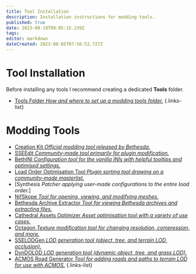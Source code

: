 ```yaml
---
title: Tool Installation
description: Installation instructions for modding tools.
published: true
date: 2023-08-18T09:05:15.239Z
tags: 
editor: markdown
dateCreated: 2023-08-05T07:56:52.727Z
---
```


# Tool Installation

Before installing any tools I recommend creating a dedicated **Tools** folder.

- [Tools Folder *How and where to set up a modding tools folder.*](/en/tools/tools-folder)
{.links-list}

# Modding Tools

- [Creation Kit *Official modding tool released by Bethesda.*](/tools/ck)
- [SSEEdit *Community-made tool primarily for plugin modification.*](/tools/sseedit)
- [BethINI *Configuration tool for the vanilla INIs with helpful tooltips and optimised settings.*](/tools/bethini)
- [Load Order Optimisation Tool *Plugin sorting tool drawing on a community-made masterlist.*](/tools/loot)
- [Synthesis *Patcher applying user-made configurations to the entire load order.*]
- [NifSkope *Tool for opening, viewing, and modifying meshes.*](/tools/nifskope)
- [Bethesda Archive Extractor *Tool for viewing Bethesda archives and extracting files.*](/tools/bae)
- [Cathedral Assets Optimizer *Asset optimisation tool with a variety of use cases.*](/tools/cao)
- [Octagon *Texture modification tool for changing resolution, compression, and more.*](/tools/octagon)
- [SSELODGen *LOD generation tool (object, tree, and terrain LOD, occlusion).*](/tools/sselodgen)
- [DynDOLOD *LOD generation tool (dynamic object, tree, and grass LOD).*](/tools/dyndolod)
- [ACMOS Road Generator *Tool for adding roads and paths to terrain LOD for use with ACMOS.*](/tools/acmos-road-generator)
{.links-list}